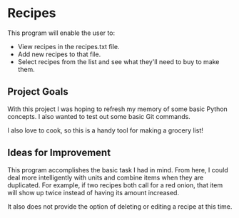 # Recipes

This program will enable the user to:

 - View recipes in the recipes.txt file.
 - Add new recipes to that file. 
 - Select recipes from the list and see what they'll need to buy to make them.

## Project Goals

With this project I was hoping to refresh my memory of some basic Python concepts. I also wanted to test out some basic Git commands.

I also love to cook, so this is a handy tool for making a grocery list!

## Ideas for Improvement

This program accomplishes the basic task I had in mind. From here, I could deal more intelligently with units and combine items when they are duplicated. For example, if two recipes both call for a red onion, that item will show up twice instead of having its amount increased. 

It also does not provide the option of deleting or editing a recipe at this time.
